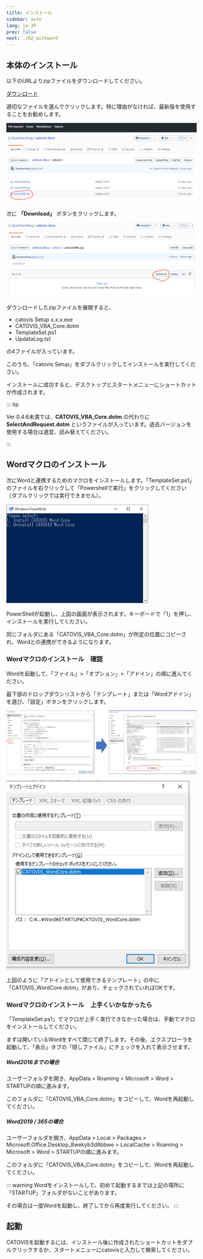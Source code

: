 ```yaml
---
title: インストール
sidebar: auto
lang: ja-JP
prev: false
next: ./02_withword
---
```


## 本体のインストール

以下のURLよりzipファイルをダウンロードしてください。

[ダウンロード](https://github.com/QuanKaoYang/catovis-docs/tree/master/catovis)

適切なファイルを選んでクリックします。特に理由がなければ、最新版を使用することをお勧めします。

<img src="./pict/github1.png" alt="img" style="zoom:67%;" />

次に **「Download」** ボタンをクリックします。

<img src="./pict/github2.png" alt="img" style="zoom:67%;" />

ダウンロードしたzipファイルを展開すると、

- catovis Setup x.x.x.exe
- CATOVIS_VBA_Core.dotm
- TemplateSet.ps1
- UpdataLog.txt

の4ファイルが入っています。

このうち、「catovis Setup」をダブルクリックしてインストールを実行してください。

インストールに成功すると、デスクトップとスタートメニューにショートカットが作成されます。

::: tip

Ver 0.4.6未満では、**CATOVIS_VBA_Core.dotm** の代わりに **SelectAndRequest.dotm** というファイルが入っています。過去バージョンを使用する場合は適宜、読み替えてください。

:::

## Wordマクロのインストール
次にWordと連携するためのマクロをインストールします。「TemplateSet.ps1」のファイルを右クリックして「Powershellで実行」をクリックしてください（ダブルクリックでは実行できません）。

<img src="./pict/powershell1.png" alt="img" style="zoom:75%;" />

PowerShellが起動し、上図の画面が表示されます。キーボードで「1」を押し、インストールを実行してください。

同じフォルダにある「CATOVIS_VBA_Core.dotm」が所定の位置にコピーされ、Wordとの連携ができるようになります。

### Wordマクロのインストール　確認
Wordを起動して、「ファイル」>「オプション」>「アドイン」の順に進んでください。

最下部のドロップダウンリストから「テンプレート」または「Wordアドイン」を選び、「設定」ボタンをクリックします。

![img](./pict/word_template1.png)

![img](./pict/word_option3.png)

上図のように「アドインとして使用できるテンプレート」の中に「CATOVIS_WordCore.dotm」があり、チェックされていればOKです。

### Wordマクロのインストール　上手くいかなかったら
「TemplateSet.ps1」でマクロが上手く実行できなかった場合は、手動でマクロをインストールしてください。

まずは開いているWordをすべて閉じて終了します。その後、エクスプローラを起動して、「表示」タブの「隠しファイル」にチェックを入れて表示させます。

##### Word2016までの場合

ユーザーフォルダを開き、AppData > Roaming > Microsoft > Word > STARTUPの順に進みます。

このフォルダに「CATOVIS_VBA_Core.dotm」をコピーして、Wordを再起動してください。

##### Word2019 / 365の場合

ユーザーフォルダを開き、AppData > Local > Packages > Microsoft.Office.Desktop_8wekyb3d8bbwe > LocalCache > Roaming > Microsoft > Word > STARTUPの順に進みます。

このフォルダに「CATOVIS_VBA_Core.dotm」をコピーして、Wordを再起動してください。

::: warning
Wordをインストールして、初めて起動するまでは上記の場所に「STARTUP」フォルダがないことがあります。

その場合は一度Wordを起動し、終了してから再度実行してください。
:::

## 起動
CATOVISを起動するには、インストール後に作成されたショートカットをダブルクリックするか、スタートメニューにcatovisと入力して検索してください。
